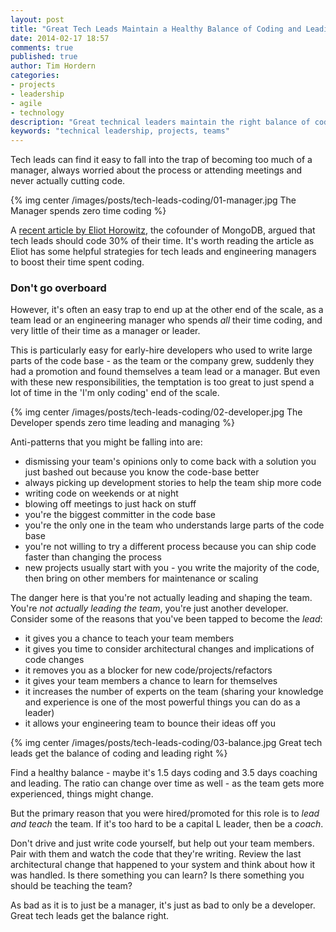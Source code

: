 ```yaml
---
layout: post
title: "Great Tech Leads Maintain a Healthy Balance of Coding and Leading"
date: 2014-02-17 18:57
comments: true
published: true
author: Tim Hordern
categories: 
- projects
- leadership
- agile
- technology
description: "Great technical leaders maintain the right balance of coding and leading"
keywords: "technical leadership, projects, teams"
---
```


Tech leads can find it easy to fall into the trap of becoming too much of a manager, always worried about the process or attending meetings and never actually cutting code.

{% img center /images/posts/tech-leads-coding/01-manager.jpg The Manager spends zero time coding %}

A [recent article by Eliot Horowitz](http://www.drdobbs.com/architecture-and-design/engineering-managers-should-code-30-of-t/240165174), the cofounder of MongoDB, argued that tech leads should code 30% of their time. It's worth reading the article as Eliot has some helpful strategies for tech leads and engineering managers to boost their time spent coding.

### Don't go overboard

However, it's often an easy trap to end up at the other end of the scale, as a team lead or an engineering manager who spends *all* their time coding, and very little of their time as a manager or leader.

This is particularly easy for early-hire developers who used to write large parts of the code base - as the team or the company grew, suddenly they had a promotion and found themselves a team lead or a manager. But even with these new responsibilities, the temptation is too great to just spend a lot of time in the 'I'm only coding' end of the scale.

{% img center /images/posts/tech-leads-coding/02-developer.jpg The Developer spends zero time leading and managing %}

Anti-patterns that you might be falling into are:

* dismissing your team's opinions only to come back with a solution you just bashed out
  because you know the code-base better
* always picking up development stories to help the team ship more code
* writing code on weekends or at night
* blowing off meetings to just hack on stuff
* you're the biggest committer in the code base
* you're the only one in the team who understands large parts of the code base
* you're not willing to try a different process because you can ship code faster than changing
  the process
* new projects usually start with you - you write the majority of the code, then bring on
  other members for maintenance or scaling

The danger here is that you're not actually leading and shaping the team. You're *not actually leading the team*, you're just another developer. Consider some of the reasons that you've been tapped to become the *lead*:

* it gives you a chance to teach your team members
* it gives you time to consider architectural changes and implications of code changes
* it removes you as a blocker for new code/projects/refactors
* it gives your team members a chance to learn for themselves
* it increases the number of experts on the team (sharing your knowledge and experience is one of the most powerful things you can do as a leader)
* it allows your engineering team to bounce their ideas off you

{% img center /images/posts/tech-leads-coding/03-balance.jpg Great tech leads get the balance of coding and leading right %}

Find a healthy balance - maybe it's 1.5 days coding and 3.5 days coaching and leading. The ratio can change over time as well - as the team gets more experienced, things might change.

But the primary reason that you were hired/promoted for this role is to *lead and teach* the team. If it's too hard to be a capital L leader, then be a *coach*.

Don't drive and just write code yourself, but help out your team members. Pair with them and watch the code that they're writing. Review the last architectural change that happened to your system and think about how it was handled. Is there something you can learn? Is there something you should be teaching the team?

As bad as it is to just be a manager, it's just as bad to only be a developer. Great tech leads get the balance right.